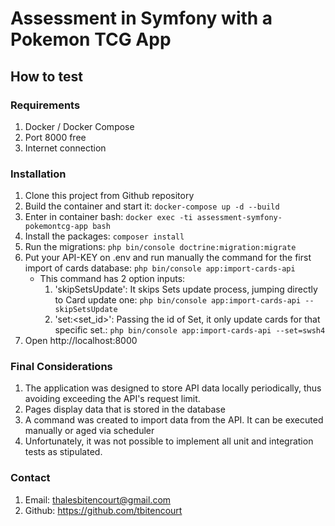 # Assessment in Symfony with a Pokemon TCG App

## How to test

### Requirements

1. Docker / Docker Compose
2. Port 8000 free
3. Internet connection

### Installation

1. Clone this project from Github repository
2. Build the container and start it: `docker-compose up -d --build`
3. Enter in container bash: `docker exec -ti assessment-symfony-pokemontcg-app bash`
4. Install the packages: `composer install`
5. Run the migrations: `php bin/console doctrine:migration:migrate`
6. Put your API-KEY on .env and run manually the command for the first import of cards database: `php bin/console app:import-cards-api`
    - This command has 2 option inputs:
        1. 'skipSetsUpdate': It skips Sets update process, jumping directly to Card update one: `php bin/console app:import-cards-api --skipSetsUpdate`
        2. 'set:<set_id>': Passing the id of Set, it only update cards for that specific set.: `php bin/console app:import-cards-api --set=swsh4`
7. Open http://localhost:8000

### Final Considerations

1. The application was designed to store API data locally periodically, thus avoiding exceeding the API's request limit.
2. Pages display data that is stored in the database
3. A command was created to import data from the API. It can be executed manually or aged via scheduler
4. Unfortunately, it was not possible to implement all unit and integration tests as stipulated.

### Contact

1. Email: thalesbitencourt@gmail.com
2. Github: https://github.com/tbitencourt
